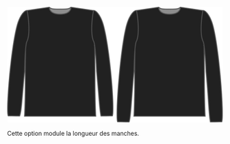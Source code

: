 ![L'option bonus longueur de manche pour Brian](./sleevelengthbonus.svg)

Cette option module la longueur des manches.
